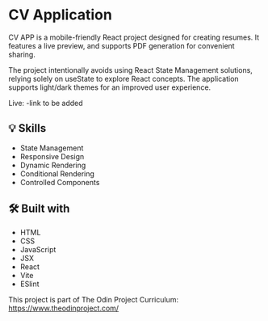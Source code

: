 # CV Application

<p>CV APP is a mobile-friendly React project designed for creating resumes. It features a live preview, and supports PDF generation for convenient sharing.</p>
<p>The project intentionally avoids using React State Management solutions, relying solely on useState to explore React concepts. The application supports light/dark themes for an improved user experience.</p>

Live: -link to be added

<h2>💡 Skills</h2>
<ul>
  <li>State Management</li>
  <li>Responsive Design</li>
  <li>Dynamic Rendering</li>
  <li>Conditional Rendering</li>
  <li>Controlled Components</li>
</ul>

<h2>🛠️ Built with</h2>
<ul>
  <li>HTML</li>
  <li>CSS</li>
  <li>JavaScript</li>
  <li>JSX</li>
  <li>React</li>
  <li>Vite</li>
  <li>ESlint</li>
</ul>

This project is part of The Odin Project Curriculum: https://www.theodinproject.com/
